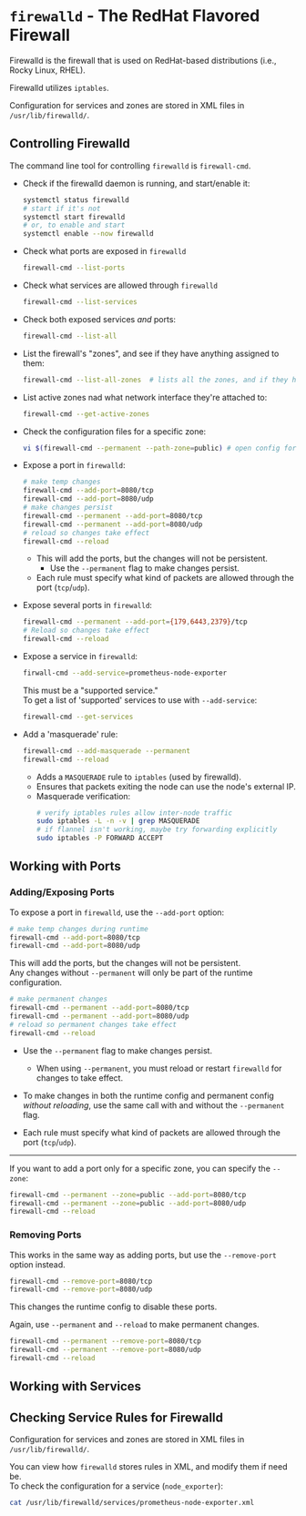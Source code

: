 # `firewalld` - The RedHat Flavored Firewall

Firewalld is the firewall that is used on RedHat-based distributions (i.e., Rocky
Linux, RHEL).  

Firewalld utilizes `iptables`.  

Configuration for services and zones are stored in XML files in `/usr/lib/firewalld/`.  


## Controlling Firewalld
The command line tool for controlling `firewalld` is `firewall-cmd`.  

* Check if the firewalld daemon is running, and start/enable it:
  ```bash
  systemctl status firewalld
  # start if it's not
  systemctl start firewalld
  # or, to enable and start
  systemctl enable --now firewalld
  ```

* Check what ports are exposed in `firewalld`
  ```bash
  firewall-cmd --list-ports
  ```

* Check what services are allowed through `firewalld`
  ```bash
  firewall-cmd --list-services
  ```

* Check both exposed services *and* ports:
  ```bash
  firewall-cmd --list-all
  ```

* List the firewall's "zones", and see if they have anything assigned to them:
  ```bash
  firewall-cmd --list-all-zones  # lists all the zones, and if they have anything assigned to them
  ```

* List active zones nad what network interface they're attached to:
  ```bash
  firewall-cmd --get-active-zones 
  ```

* Check the configuration files for a specific zone:
  ```bash
  vi $(firewall-cmd --permanent --path-zone=public) # open config for the 'public' zone in vi
  ```

* Expose a port in `firewalld`:
  ```bash
  # make temp changes
  firewall-cmd --add-port=8080/tcp
  firewall-cmd --add-port=8080/udp
  # make changes persist
  firewall-cmd --permanent --add-port=8080/tcp
  firewall-cmd --permanent --add-port=8080/udp
  # reload so changes take effect
  firewall-cmd --reload
  ```
    * This will add the ports, but the changes will not be persistent.  
        * Use the `--permanent` flag to make changes persist.  
    * Each rule must specify what kind of packets are allowed through the port (`tcp`/`udp`).  


* Expose several ports in `firewalld`:
  ```bash
  firewall-cmd --permanent --add-port={179,6443,2379}/tcp
  # Reload so changes take effect
  firewall-cmd --reload     
  ```

* Expose a service in `firewalld`:
  ```bash
  firwall-cmd --add-service=prometheus-node-exporter
  ```
  This must be a "supported service."  
  To get a list of 'supported' services to use with `--add-service`:  
  ```bash
  firewall-cmd --get-services
  ```


* Add a 'masquerade' rule:
  ```bash
  firewall-cmd --add-masquerade --permanent
  firewall-cmd --reload     
  ```
    * Adds a `MASQUERADE` rule to `iptables` (used by firewalld).  
    * Ensures that packets exiting the node can use the node's external IP.  
    * Masquerade verification:
      ```bash
      # verify iptables rules allow inter-node traffic
      sudo iptables -L -n -v | grep MASQUERADE
      # if flannel isn't working, maybe try forwarding explicitly
      sudo iptables -P FORWARD ACCEPT
      ```

## Working with Ports

### Adding/Exposing Ports
To expose a port in `firewalld`, use the `--add-port` option:
```bash
# make temp changes during runtime
firewall-cmd --add-port=8080/tcp
firewall-cmd --add-port=8080/udp
```
This will add the ports, but the changes will not be persistent.  
Any changes without `--permanent` will only be part of the runtime configuration.  

```bash
# make permanent changes 
firewall-cmd --permanent --add-port=8080/tcp
firewall-cmd --permanent --add-port=8080/udp
# reload so permanent changes take effect
firewall-cmd --reload
```

* Use the `--permanent` flag to make changes persist.  
    * When using `--permanent`, you must reload or restart `firewalld` for changes to
      take effect.  
* To make changes in both the runtime config and permanent config *without reloading*, 
  use the same call with and without the `--permanent` flag.  

* Each rule must specify what kind of packets are allowed through the port (`tcp`/`udp`).  

---

If you want to add a port only for a specific zone, you can specify the `--zone`:
```bash
firewall-cmd --permanent --zone=public --add-port=8080/tcp
firewall-cmd --permanent --zone=public --add-port=8080/udp
firewall-cmd --reload
```

### Removing Ports
This works in the same way as adding ports, but use the `--remove-port` option
instead.  

```bash
firewall-cmd --remove-port=8080/tcp
firewall-cmd --remove-port=8080/udp
```
This changes the runtime config to disable these ports.  

Again, use `--permanent` and `--reload` to make permanent changes.  
```bash
firewall-cmd --permanent --remove-port=8080/tcp
firewall-cmd --permanent --remove-port=8080/udp
firewall-cmd --reload
```


## Working with Services
<!-- TODO: Finish this section -->


## Checking Service Rules for Firewalld
Configuration for services and zones are stored in XML files in `/usr/lib/firewalld/`.  

You can view how `firewalld` stores rules in XML, and modify them if need be.  
To check the configuration for a service (`node_exporter`):
```bash
cat /usr/lib/firewalld/services/prometheus-node-exporter.xml
```


